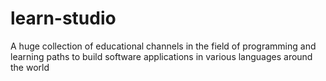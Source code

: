 # learn-studio
A huge collection of educational channels in the field of programming and learning paths to build software applications in various languages around the world
